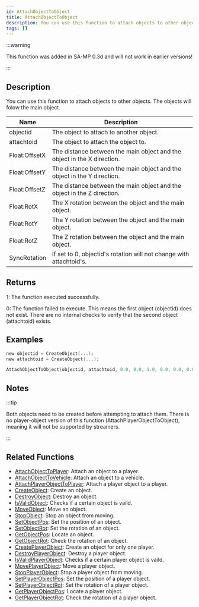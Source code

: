 ```yaml
---
id: AttachObjectToObject
title: AttachObjectToObject
description: You can use this function to attach objects to other objects.
tags: []
---
```


:::warning

This function was added in SA-MP 0.3d and will not work in earlier versions!

:::

## Description

You can use this function to attach objects to other objects. The objects will folow the main object.

| Name          | Description                                                             |
| ------------- | ----------------------------------------------------------------------- |
| objectid      | The object to attach to another object.                                 |
| attachtoid    | The object to attach the object to.                                     |
| Float:OffsetX | The distance between the main object and the object in the X direction. |
| Float:OffsetY | The distance between the main object and the object in the Y direction. |
| Float:OffsetZ | The distance between the main object and the object in the Z direction. |
| Float:RotX    | The X rotation between the object and the main object.                  |
| Float:RotY    | The Y rotation between the object and the main object.                  |
| Float:RotZ    | The Z rotation between the object and the main object.                  |
| SyncRotation  | If set to 0, objectid's rotation will not change with attachtoid's.     |

## Returns

1: The function executed successfully.

0: The function failed to execute. This means the first object (objectid) does not exist. There are no internal checks to verify that the second object (attachtoid) exists.

## Examples

```c
new objectid = CreateObject(...);
new attachtoid = CreateObject(...);

AttachObjectToObject(objectid, attachtoid, 0.0, 0.0, 1.0, 0.0, 0.0, 0.0, 1);
```

## Notes

:::tip

Both objects need to be created before attempting to attach them.
There is no player-object version of this function (AttachPlayerObjectToObject), meaning it will not be supported by streamers.

:::

## Related Functions

- [AttachObjectToPlayer](../functions/AttachObjectToPlayer.md): Attach an object to a player.
- [AttachObjectToVehicle](../functions/AttachObjectToVehicle.md): Attach an object to a vehicle.
- [AttachPlayerObjectToPlayer](../functions/AttachPlayerObjectToPlayer.md): Attach a player object to a player.
- [CreateObject](../functions/CreateObject.md): Create an object.
- [DestroyObject](../functions/DestroyObject.md): Destroy an object.
- [IsValidObject](../functions/IsValidObject.md): Checks if a certain object is vaild.
- [MoveObject](../functions/MoveObject.md): Move an object.
- [StopObject](../functions/StopObject.md): Stop an object from moving.
- [SetObjectPos](../functions/SetObjectPos.md): Set the position of an object.
- [SetObjectRot](../functions/SetObjectRot.md): Set the rotation of an object.
- [GetObjectPos](../functions/GetObjectPos.md): Locate an object.
- [GetObjectRot](../functions/GetObjectRot.md): Check the rotation of an object.
- [CreatePlayerObject](../functions/CreatePlayerObject.md): Create an object for only one player.
- [DestroyPlayerObject](../functions/DestroyPlayerObject.md): Destroy a player object.
- [IsValidPlayerObject](../functions/IsValidPlayerObject.md): Checks if a certain player object is vaild.
- [MovePlayerObject](../functions/MovePlayerObject.md): Move a player object.
- [StopPlayerObject](../functions/StopPlayerObject.md): Stop a player object from moving.
- [SetPlayerObjectPos](../functions/SetPlayerObjectPos.md): Set the position of a player object.
- [SetPlayerObjectRot](../functions/SetPlayerObjectRot.md): Set the rotation of a player object.
- [GetPlayerObjectPos](../functions/GetPlayerObjectPos.md): Locate a player object.
- [GetPlayerObjectRot](../functions/GetPlayerObjectRot.md): Check the rotation of a player object.
